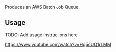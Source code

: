 Produces an AWS Batch Job Queue.

## Usage
TODO: Add usage instructions here

https://www.youtube.com/watch?v=Hq5cUQ1rLMM